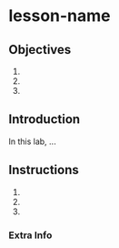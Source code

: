 # lesson-name

## Objectives

1.
1.
1.


## Introduction

In this lab, ...

## Instructions

1.
2.
3.


### Extra Info
